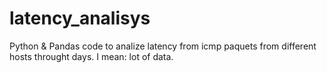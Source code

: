 # latency_analisys
Python &amp; Pandas code to analize latency from icmp paquets from different hosts throught days. I mean: lot of data.
